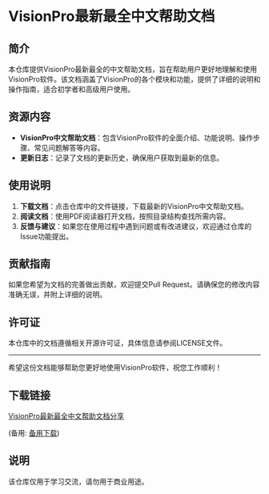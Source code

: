 # VisionPro最新最全中文帮助文档

## 简介

本仓库提供VisionPro最新最全的中文帮助文档，旨在帮助用户更好地理解和使用VisionPro软件。该文档涵盖了VisionPro的各个模块和功能，提供了详细的说明和操作指南，适合初学者和高级用户使用。

## 资源内容

- **VisionPro中文帮助文档**：包含VisionPro软件的全面介绍、功能说明、操作步骤、常见问题解答等内容。
- **更新日志**：记录了文档的更新历史，确保用户获取到最新的信息。

## 使用说明

1. **下载文档**：点击仓库中的文件链接，下载最新的VisionPro中文帮助文档。
2. **阅读文档**：使用PDF阅读器打开文档，按照目录结构查找所需内容。
3. **反馈与建议**：如果您在使用过程中遇到问题或有改进建议，欢迎通过仓库的Issue功能提出。

## 贡献指南

如果您希望为文档的完善做出贡献，欢迎提交Pull Request。请确保您的修改内容准确无误，并附上详细的说明。

## 许可证

本仓库中的文档遵循相关开源许可证，具体信息请参阅LICENSE文件。

---

希望这份文档能够帮助您更好地使用VisionPro软件，祝您工作顺利！

## 下载链接
[VisionPro最新最全中文帮助文档分享](https://pan.quark.cn/s/46db55aaec1d) 

(备用: [备用下载](https://pan.baidu.com/s/1-Gvp9k13Y5RzWVKf3teC5Q?pwd=1234))

## 说明

该仓库仅用于学习交流，请勿用于商业用途。
